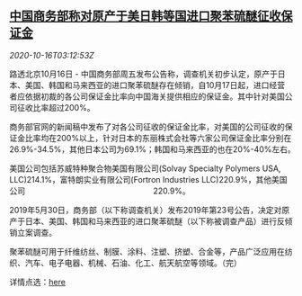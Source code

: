 <!--1602818594000-->
[中国商务部称对原产于美日韩等国进口聚苯硫醚征收保证金](https://cn.reuters.com/article/china-moc-us-jp-kr-dump-margin-1016-idCNKBS2710DB)
------

<div><i>2020-10-16T03:12:53Z</i></div><p>路透北京10月16日 - 中国商务部周五发布公告称，调查机关初步认定，原产于日本、美国、韩国和马来西亚的进口聚苯硫醚存在倾销，自10月17日起，进口经营者应依据初裁的各公司保证金比率向中国海关提供相应的保证金。其中针对美国公司征收比率超过200%。</p><p>商务部官网的新闻稿中发布了对各公司征收的保证金比率，对美国的公司征收的保证金比率均在200%以上，针对日本的东丽株式会社等六家公司保证金比率分别在26.9%-34.5%，其他日本公司为69.1%；韩国和马来西亚的也在20%-40%左右。　</p><p>美国公司包括苏威特种聚合物美国有限公司(Solvay Specialty Polymers USA, LLC)214.1%，富特朗实业有限公司(Fortron Industries LLC)220.9%，其他美国公司　　　　　　　　　　　　　　　 　220.9%。 　</p><p>2019年5月30日，商务部（以下称调查机关）发布2019年第23号公告，决定对原产于日本、美国、韩国和马来西亚的进口聚苯硫醚（以下称被调查产品）进行反倾销立案调查。　</p><p>聚苯硫醚可用于纤维纺丝、制膜、涂料、注塑、挤塑、合金等，产品广泛应用在纺织、汽车、电子电器、机械、石油、化工、航天航空等领域。（完）</p><p>详情点选：<a href="http://www.mofcom.gov.cn/article/b/c/202010/20201003008251.shtml">here</a></p>

